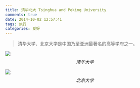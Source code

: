 ```yaml
---
title: 清华北大 Tsinghua and Peking University
comments: true
date: 2014-10-02 12:57:41
tags: 旅行
categories: 爱好
---
```


> 清华大学、北京大学是中国乃至亚洲最著名的高等学府之一。

![](http://static.zybuluo.com/shenyuflying/sgb8x1x819sneyf4hi8ao1kd/2016-10-04%2016-52-22%E5%B1%8F%E5%B9%95%E6%88%AA%E5%9B%BE.png)
$$清华大学$$


![](http://static.zybuluo.com/shenyuflying/v6m1ki0ntl2s1k0hfmtfm8bi/2016-10-04%2016-38-49%E5%B1%8F%E5%B9%95%E6%88%AA%E5%9B%BE.png)
$$北京大学$$


